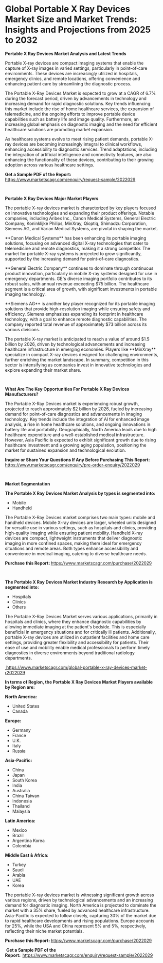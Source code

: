 <p><h1>Global Portable X Ray Devices Market Size and Market Trends: Insights and Projections from 2025 to 2032</h1></p><p><strong>Portable X Ray Devices Market Analysis and Latest Trends</strong></p>
<p><p>Portable X-ray devices are compact imaging systems that enable the capture of X-ray images in varied settings, particularly in point-of-care environments. These devices are increasingly utilized in hospitals, emergency clinics, and remote locations, offering convenience and enhancing patient care by streamlining the diagnostic process.</p><p>The Portable X-Ray Devices Market is expected to grow at a CAGR of 6.7% during the forecast period, driven by advancements in technology and increasing demand for rapid diagnostic solutions. Key trends influencing this market include the rise of home healthcare services, the expansion of telemedicine, and the ongoing efforts to improve portable device capabilities such as battery life and image quality. Furthermore, an increasing global emphasis on diagnostic imaging and the need for efficient healthcare solutions are promoting market expansion.</p><p>As healthcare systems evolve to meet rising patient demands, portable X-ray devices are becoming increasingly integral to clinical workflows, enhancing accessibility to diagnostic services. Trend adaptations, including the integration of artificial intelligence and connectivity features, are also enhancing the functionality of these devices, contributing to their growing adoption across various healthcare settings.</p></p>
<p><strong>Get a Sample PDF of the Report:&nbsp;</strong> <a href="https://www.marketscagr.com/enquiry/request-sample/2022029?utm_campaign=3078&utm_medium=2&utm_source=Github&utm_content=ia&utm_term=13042025&utm_id=portable-x-ray-devices">https://www.marketscagr.com/enquiry/request-sample/2022029</a></p>
<p>&nbsp;</p>
<p><strong>Portable X Ray Devices Major Market Players</strong></p>
<p><p>The portable X-ray devices market is characterized by key players focused on innovative technologies and expanding their product offerings. Notable companies, including Aribex Inc., Canon Medical Systems, General Electric Company, Koninklijke Philips, MinXray, Qioptiq, Shimadzu Corporation, Siemens AG, and Varian Medical Systems, are pivotal in shaping the market.</p><p>**Canon Medical Systems** has been enhancing its portable imaging solutions, focusing on advanced digital X-ray technologies that cater to telemedicine and remote diagnostics, making it a strong competitor. The market for portable X-ray systems is projected to grow significantly, supported by the increasing demand for point-of-care diagnostics.</p><p>**General Electric Company** continues to dominate through continuous product innovation, particularly in mobile X-ray systems designed for use in emergency departments. GE's diverse imaging portfolio contributes to its robust sales, with annual revenue exceeding $75 billion. The healthcare segment is a critical area of growth, with significant investments in portable imaging technology.</p><p>**Siemens AG** is another key player recognized for its portable imaging solutions that provide high-resolution imaging while ensuring safety and efficiency. Siemens emphasizes expanding its footprint in healthcare technology, with a goal to enhance remote diagnostic capabilities. The company reported total revenue of approximately $73 billion across its various divisions.</p><p>The portable X-ray market is anticipated to reach a value of around $1.5 billion by 2026, driven by technological advancements and increasing healthcare infrastructure in emerging economies. Players like **MinXray** specialize in compact X-ray devices designed for challenging environments, further enriching the market landscape. In summary, competition in this sector is intensifying as companies invest in innovative technologies and explore expanding their market share.</p></p>
<p>&nbsp;</p>
<p><strong>What Are The Key Opportunities For Portable X Ray Devices Manufacturers?</strong></p>
<p><p>The Portable X-Ray Devices market is experiencing robust growth, projected to reach approximately $2 billion by 2026, fueled by increasing demand for point-of-care diagnostics and advancements in imaging technology. Key trends include the integration of AI for enhanced image analysis, a rise in home healthcare solutions, and ongoing innovations in battery life and portability. Geographically, North America leads due to high healthcare expenditure and a well-established medical infrastructure. However, Asia Pacific is expected to exhibit significant growth due to rising healthcare investment and a growing aging population, positioning the market for sustained expansion and technological evolution.</p></p>
<p><strong>Inquire or Share Your Questions If Any Before Purchasing This Report:</strong> <a href="https://www.marketscagr.com/enquiry/pre-order-enquiry/2022029?utm_campaign=3078&utm_medium=2&utm_source=Github&utm_content=ia&utm_term=13042025&utm_id=portable-x-ray-devices">https://www.marketscagr.com/enquiry/pre-order-enquiry/2022029</a></p>
<p>&nbsp;</p>
<p><strong>Market Segmentation</strong></p>
<p><strong>The Portable X Ray Devices Market Analysis by types is segmented into:</strong></p>
<p><ul><li>Mobile</li><li>Handheld</li></ul></p>
<p><p>The Portable X-Ray Devices market comprises two main types: mobile and handheld devices. Mobile X-ray devices are larger, wheeled units designed for versatile use in various settings, such as hospitals and clinics, providing high-quality imaging while ensuring patient mobility. Handheld X-ray devices are compact, lightweight instruments that deliver diagnostic imaging in more confined spaces, making them ideal for emergency situations and remote areas. Both types enhance accessibility and convenience in medical imaging, catering to diverse healthcare needs.</p></p>
<p><strong>Purchase this Report:&nbsp;</strong><a href="https://www.marketscagr.com/purchase/2022029?utm_campaign=3078&utm_medium=2&utm_source=Github&utm_content=ia&utm_term=13042025&utm_id=portable-x-ray-devices">https://www.marketscagr.com/purchase/2022029</a></p>
<p>&nbsp;</p>
<p><strong>The Portable X Ray Devices Market Industry Research by Application is segmented into:</strong></p>
<p><ul><li>Hospitals</li><li>Clinics</li><li>Others</li></ul></p>
<p><p>The Portable X-Ray Devices Market serves various applications, primarily in hospitals and clinics, where they enhance diagnostic capabilities by allowing immediate imaging at the patient's bedside. This is especially beneficial in emergency situations and for critically ill patients. Additionally, portable X-ray devices are utilized in outpatient facilities and home care settings, providing greater flexibility and accessibility for patients. Their ease of use and mobility enable medical professionals to perform timely diagnostics in diverse environments beyond traditional radiology departments.</p></p>
<p><a href="https://www.marketscagr.com/global-portable-x-ray-devices-market-r2022029?utm_campaign=3078&utm_medium=2&utm_source=Github&utm_content=ia&utm_term=13042025&utm_id=portable-x-ray-devices">&nbsp;https://www.marketscagr.com/global-portable-x-ray-devices-market-r2022029</a></p>
<p><strong>In terms of Region, the Portable X Ray Devices Market Players available by Region are:</strong></p>
<p>
    <p> <strong> North America: </strong>
        <ul>
            <li>United States</li>
            <li>Canada</li>
        </ul>
        </p> 
    <p> <strong> Europe: </strong>
        <ul>
            <li>Germany</li>
            <li>France</li>
            <li>U.K.</li>
            <li>Italy</li>
            <li>Russia</li>
        </ul>
        </p> 
    <p> <strong> Asia-Pacific: </strong>
        <ul>
            <li>China</li>
            <li>Japan</li>
            <li>South Korea</li>
            <li>India</li>
            <li>Australia</li>
            <li>China Taiwan</li>
            <li>Indonesia</li>
            <li>Thailand</li>
            <li>Malaysia</li>
        </ul>
        </p> 
    <p> <strong> Latin America: </strong>
        <ul>
            <li>Mexico</li>
            <li>Brazil</li>
            <li>Argentina Korea</li>
            <li>Colombia</li>
        </ul>
        </p> 
    <p> <strong> Middle East & Africa: </strong>
        <ul>
            <li>Turkey</li>
            <li>Saudi</li>
            <li>Arabia</li>
            <li>UAE</li>
            <li>Korea</li>
        </ul>
    </p>
    </p>
<p><p>The portable X-ray devices market is witnessing significant growth across various regions, driven by technological advancements and an increasing demand for diagnostic imaging. North America is projected to dominate the market with a 35% share, fueled by advanced healthcare infrastructure. Asia-Pacific is expected to follow closely, capturing 30% of the market due to rapid healthcare developments and rising populations. Europe accounts for 25%, while the USA and China represent 5% and 5%, respectively, reflecting their niche market potentials.</p></p>
<p><strong>Purchase this Report: </strong><a href="https://www.marketscagr.com/purchase/2022029?utm_campaign=3078&utm_medium=2&utm_source=Github&utm_content=ia&utm_term=13042025&utm_id=portable-x-ray-devices">https://www.marketscagr.com/purchase/2022029</a></p>
<p>&nbsp;<strong>Get a Sample PDF of the Report:&nbsp;&nbsp;</strong><a href="https://www.marketscagr.com/enquiry/request-sample/2022029?utm_campaign=3078&utm_medium=2&utm_source=Github&utm_content=ia&utm_term=13042025&utm_id=portable-x-ray-devices">https://www.marketscagr.com/enquiry/request-sample/2022029</a></p>
<p><strong></strong></p>
<p><p></p><p></p><p></p></p>